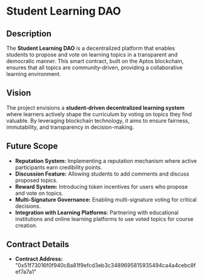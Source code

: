 # Student Learning DAO

## Description
The **Student Learning DAO** is a decentralized platform that enables students to propose and vote on learning topics in a transparent and democratic manner. This smart contract, built on the Aptos blockchain, ensures that all topics are community-driven, providing a collaborative learning environment.

## Vision
The project envisions a **student-driven decentralized learning system** where learners actively shape the curriculum by voting on topics they find valuable. By leveraging blockchain technology, it aims to ensure fairness, immutability, and transparency in decision-making.

## Future Scope
- **Reputation System:** Implementing a reputation mechanism where active participants earn credibility points.
- **Discussion Feature:** Allowing students to add comments and discuss proposed topics.
- **Reward System:** Introducing token incentives for users who propose and vote on topics.
- **Multi-Signature Governance:** Enabling multi-signature voting for critical decisions.
- **Integration with Learning Platforms:** Partnering with educational institutions and online learning platforms to use voted topics for course creation.

## Contract Details
- **Contract Address:** "0x51f73016f0f940c8a81f9efcd3eb3c3489695815935494ca4a4cebc8fef7a7a1"

